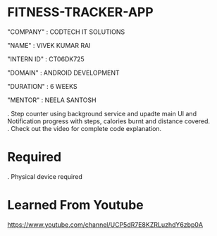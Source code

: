 # FITNESS-TRACKER-APP

"COMPANY" : CODTECH IT SOLUTIONS

"NAME" : VIVEK KUMAR RAI

"INTERN ID" : CT06DK725

"DOMAIN" : ANDROID DEVELOPMENT

"DURATION" : 6 WEEKS

"MENTOR" : NEELA SANTOSH 

. Step counter using background service and upadte main UI and Notification progress with steps, calories burnt and distance covered.<br />
. Check out the video for complete code explanation. 

# Required
.  Physical device required<br />


# Learned From Youtube 
https://www.youtube.com/channel/UCP5dR7E8KZRLuzhdY6zbp0A
